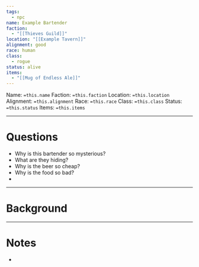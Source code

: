 ```yaml
---
tags:
  - npc
name: Example Bartender
faction:
  - "[[Thieves Guild]]"
location: "[[Example Tavern]]"
alignment: good
race: human
class:
  - rogue
status: alive
items:
  - "[[Mug of Endless Ale]]"
---
```

Name: `=this.name`
Faction: `=this.faction`
Location: `=this.location`
Alignment: `=this.alignment`
Race: `=this.race`
Class: `=this.class`
Status: `=this.status`
Items: `=this.items`

---
# Questions
- Why is this bartender so mysterious?
- What are they hiding?
- Why is the beer so cheap?
- Why is the food so bad?
- 

---
# Background


---
# Notes
- 


